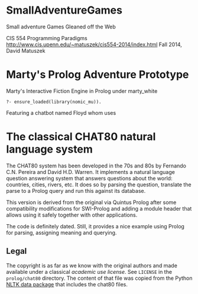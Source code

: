 # SmallAdventureGames
Small adventure Games Gleaned off the Web

CIS 554 Programming Paradigms   http://www.cis.upenn.edu/~matuszek/cis554-2014/index.html
Fall 2014, David Matuszek

# Marty's Prolog Adventure Prototype
Marty's Interactive Fiction Engine in Prolog under marty_white
````
?- ensure_loaded(library(nomic_mu)).

````


Featuring a chatbot named Floyd whom uses

# The classical CHAT80 natural language system

The CHAT80 system has been developed in the 70s and 80s by Fernando C.N.
Pereira and David H.D. Warren. It implements a natural language question
answering system that answers  questions   about  the  world: countries,
cities, rivers, etc. It does so by   parsing the question, translate the
parse to a Prolog query and run this against its database.

This version is derived from the original  via Quintus Prolog after some
compatibility modifications for SWI-Prolog and   adding  a module header
that allows using it safely together with other applications.

The code is definitely dated. Still, it   provides  a nice example using
Prolog for parsing, assigning meaning and querying.

## Legal

The copyright is as far as we know   with  the original authors and made
available under a classical _academic use license_. See `LICENSE` in the
`prolog/chat80` directory. The content of that  file was copied from the
Python [NLTK data package](https://www.kaggle.com/nltkdata/chat-80/home)
that includes the chat80 files.

